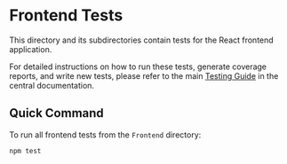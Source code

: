 # Frontend Tests

This directory and its subdirectories contain tests for the React frontend application.

For detailed instructions on how to run these tests, generate coverage reports, and write new tests, please refer to the main [Testing Guide](../../../docs/testing.md) in the central documentation.

## Quick Command

To run all frontend tests from the `Frontend` directory:

```bash
npm test
```
